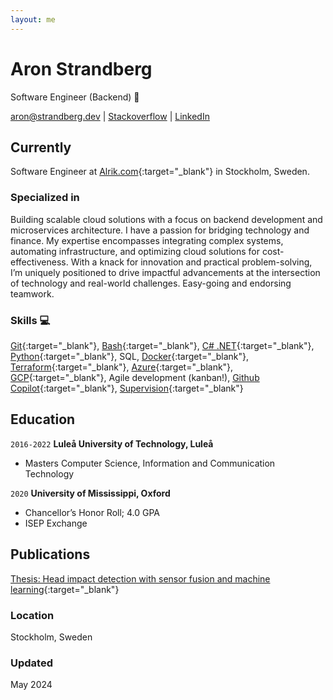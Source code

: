 ```yaml
---
layout: me
---
```

# Aron Strandberg
Software Engineer (Backend) 🚀

<div id="webaddress">
  <a href="mailto:aron@strandberg.dev">aron@strandberg.dev</a>
  | <a href="https://stackoverflow.com/users/10439888/aron-strandberg">Stackoverflow</a>
  | <a href="https://www.linkedin.com/in/aron-strandberg">LinkedIn</a>
</div>

## Currently

Software Engineer at [Alrik.com](https://alrik.com){:target="_blank"} in Stockholm, Sweden.

### Specialized in
Building scalable cloud solutions with a focus on backend development and microservices architecture. I have a passion for bridging technology and finance. My expertise encompasses integrating complex systems, automating infrastructure, and optimizing cloud solutions for cost-effectiveness. With a knack for innovation and practical problem-solving, I’m uniquely positioned to drive impactful advancements at the intersection of technology and real-world challenges. Easy-going and endorsing teamwork.

### Skills 💻

[Git](https://git-scm.com/){:target="_blank"}, [Bash](https://www.gnu.org/software/bash/){:target="_blank"}, [C# .NET](https://dotnet.microsoft.com/en-us/languages/csharp){:target="_blank"}, [Python](https://www.python.org/){:target="_blank"}, SQL, [Docker](https://www.docker.com/){:target="_blank"}, [Terraform](https://www.terraform.io/){:target="_blank"}, [Azure](https://azure.microsoft.com/){:target="_blank"}, [GCP](https://cloud.google.com/){:target="_blank"}, Agile development (kanban!), [Github Copilot](https://github.com/features/copilot){:target="_blank"}, [Supervision](https://www.youtube.com/watch?v=oNadSzKORkI){:target="_blank"}

## Education

`2016-2022`
__Luleå University of Technology, Luleå__

- Masters Computer Science, Information and Communication Technology

`2020`
__University of Mississippi, Oxford__

- Chancellor’s Honor Roll; 4.0 GPA
- ISEP Exchange

## Publications

[Thesis: Head impact detection with sensor fusion and machine learning](https://urn.kb.se/resolve?urn=urn:nbn:se:ltu:diva-90124){:target="_blank"}

### Location

Stockholm, Sweden

### Updated

May 2024

